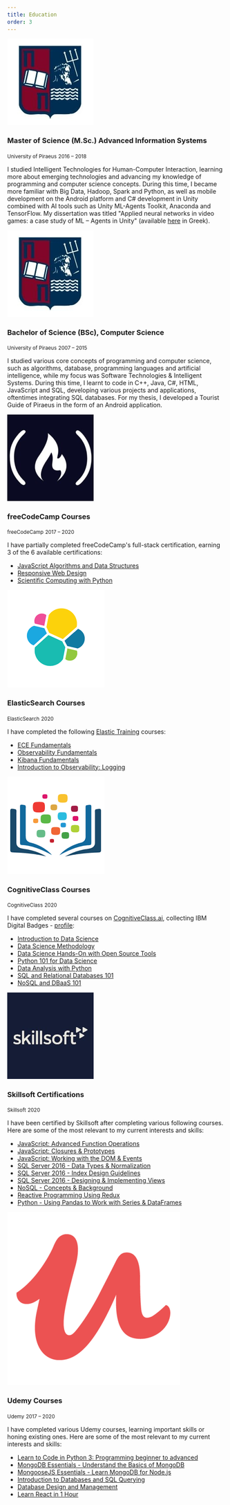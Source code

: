 ```yaml
---
title: Education
order: 3
---
```


<div class="flex mt-4">
  <div class="w-20 flex-grow-0 flex-shrink-0 media-col pt-2"><img src="./unipi.png" /></div>
  <div>
  <h3 class="text-2xl">Master of Science (M.Sc.) Advanced Information Systems</h3>
  <small class="text-xs block text-gray-700">University of Piraeus</small>
  <small class="text-xs block text-gray-700 mb-4">2016 – 2018</small>
  </div>
</div>

I studied Intelligent Technologies for Human-Computer Interaction, learning more about emerging technologies and advancing my knowledge of programming and computer science concepts. During this time, I became more familiar with Big Data, Hadoop, Spark and Python, as well as mobile development on the Android platform and C# development in Unity combined with AI tools such as Unity ML-Agents Toolkit, Anaconda and TensorFlow. My dissertation was titled "Applied neural networks in video games: a case study of ML – Agents in Unity" (available [here](http://dione.lib.unipi.gr/xmlui/bitstream/handle/unipi/11835/maciohsek_16018.pdf?sequence=1&isAllowed=y) in Greek).

<div class="flex mt-12">
  <div class="w-20 flex-grow-0 flex-shrink-0 media-col pt-2"><img src="./unipi.png" /></div>
  <div>
  <h3 class="text-2xl">Bachelor of Science (BSc), Computer Science</h3>
  <small class="text-xs block text-gray-700">University of Piraeus</small>
  <small class="text-xs block text-gray-700 mb-4">2007 – 2015</small>
  </div>
</div>

I studied various core concepts of programming and computer science, such as algorithms, database, programming languages and artificial intelligence, while my focus was Software Technologies & Intelligent Systems. During this time, I learnt to code in C++, Java, C#, HTML, JavaScript and SQL, developing various projects and applications, oftentimes integrating SQL databases. For my thesis, I developed a Tourist Guide of Piraeus in the form of an Android application.

<div class="flex mt-12">
  <div class="w-20 flex-grow-0 flex-shrink-0 media-col pt-2"><img src="./code_camp.jpg" /></div>
  <div>
  <h3 class="text-2xl">freeCodeCamp Courses</h3>
  <small class="text-xs block text-gray-700">freeCodeCamp</small>
  <small class="text-xs block text-gray-700 mb-4">2017 – 2020</small>
  </div>  
</div>

I have partially completed freeCodeCamp's full-stack certification, earning 3 of the 6 available certifications:

- [JavaScript Algorithms and Data Structures](https://www.freecodecamp.org/certification/trinityyi/javascript-algorithms-and-data-structures)
- [Responsive Web Design](https://www.freecodecamp.org/certification/trinityyi/responsive-web-design)
- [Scientific Computing with Python](https://www.freecodecamp.org/certification/trinityyi/scientific-computing-with-python-v7)

<div class="flex mt-12">
  <div class="w-20 flex-grow-0 flex-shrink-0 media-col pt-2"><img src="./elastic.png" /></div>
  <div>
  <h3 class="text-2xl">ElasticSearch Courses</h3>
  <small class="text-xs block text-gray-700">ElasticSearch</small>
  <small class="text-xs block text-gray-700 mb-4">2020</small>
  </div>  
</div>

I have completed the following [Elastic Training](https://www.elastic.co/training/) courses:
- [ECE Fundamentals](https://www.elastic.co/training/ece-fundamentals)
- [Observability Fundamentals](https://www.elastic.co/training/observability-fundamentals)
- [Kibana Fundamentals](https://www.elastic.co/training/kibana-fundamentals)
- [Introduction to Observability: Logging](https://www.elastic.co/training/introduction-to-observability---logging)

<div class="flex mt-12">
  <div class="w-20 flex-grow-0 flex-shrink-0 media-col pt-2"><img src="./CognitiveClass.png" /></div>
  <div>
  <h3 class="text-2xl">CognitiveClass Courses</h3>
  <small class="text-xs block text-gray-700">CognitiveClass</small>
  <small class="text-xs block text-gray-700 mb-4">2020</small>
  </div>  
</div>

I have completed several courses on [CognitiveClass.ai](https://cognitiveclass.ai/), collecting IBM Digital Badges - [profile](https://www.youracclaim.com/users/isabelle-maciohsek):
- [Introduction to Data Science](https://courses.cognitiveclass.ai/certificates/aabca5437d4545898b8864621efc69a2)
- [Data Science Methodology](https://courses.cognitiveclass.ai/certificates/48e43dcf20944000ab6bb57272f10565)
- [Data Science Hands-On with Open Source Tools](https://courses.cognitiveclass.ai/certificates/72cb65a6f23d439cb39dfae57189b9f4)
- [Python 101 for Data Science](https://courses.cognitiveclass.ai/certificates/f78d1a1c0a54475390839a1a81e9af7f)
- [Data Analysis with Python](https://courses.cognitiveclass.ai/certificates/be06a63efee642b1abbf33cabb8510cb)
- [SQL and Relational Databases 101](https://courses.cognitiveclass.ai/certificates/4811b57529ea4b40874d7335cfef4ee5)
- [NoSQL and DBaaS 101](https://courses.cognitiveclass.ai/certificates/9bb8a12dc1c747db9b7a837abbcf44a2)

<div class="flex mt-12">
  <div class="w-20 flex-grow-0 flex-shrink-0 media-col pt-2"><img src="./skillsoft.jpg" /></div>
  <div>
  <h3 class="text-2xl">Skillsoft Certifications</h3>
  <small class="text-xs block text-gray-700">Skillsoft</small>
  <small class="text-xs block text-gray-700 mb-4">2020</small>
  </div>  
</div>

I have been certified by Skillsoft after completing various following courses. Here are some of the most relevant to my current interests and skills:

- [JavaScript: Advanced Function Operations](https://www2.skillsoft.com/percipio-categories/javascript-core-concepts/)
- [JavaScript: Closures & Prototypes](https://www2.skillsoft.com/percipio-categories/javascript-core-concepts/)
- [JavaScript: Working with the DOM & Events](https://www2.skillsoft.com/percipio-categories/javascript-core-concepts/)
- [SQL Server 2016 - Data Types & Normalization](https://www2.skillsoft.com/percipio-categories/mcsa-sql-2016-database-development/)
- [SQL Server 2016 - Index Design Guidelines](https://www2.skillsoft.com/percipio-categories/mcsa-sql-2016-database-development/)
- [SQL Server 2016 - Designing & Implementing Views](https://www2.skillsoft.com/percipio-categories/mcsa-sql-2016-database-development/)
- [NoSQL - Concepts & Background](https://www2.skillsoft.com/percipio-categories/nosql/)
- [Reactive Programming Using Redux](https://www2.skillsoft.com/percipio-categories/react/)
- [Python - Using Pandas to Work with Series & DataFrames](https://www2.skillsoft.com/percipio-categories/data-science-track-1-data-analyst/?technology=python-3)

<div class="flex mt-12">
  <div class="w-20 flex-grow-0 flex-shrink-0 media-col pt-2"><img src="./udemy.png" /></div>
  <div>
  <h3 class="text-2xl">Udemy Courses</h3>
  <small class="text-xs block text-gray-700">Udemy</small>
  <small class="text-xs block text-gray-700 mb-4">2017 – 2020</small>
  </div>
</div>

I have completed various Udemy courses, learning important skills or honing existing ones. Here are some of the most relevant to my current interests and skills: 

- [Learn to Code in Python 3: Programming beginner to advanced](https://www.udemy.com/course/learn-python-programming-a-step-by-step-course-to-beginners/)
- [MongoDB Essentials - Understand the Basics of MongoDB](https://www.udemy.com/course/mongodb-essentials/)
- [MongooseJS Essentials - Learn MongoDB for Node.js](https://www.udemy.com/course/mongoosejs-essentials/)
- [Introduction to Databases and SQL Querying](https://www.udemy.com/course/introduction-to-databases-and-sql-querying/)
- [Database Design and Management](https://www.udemy.com/course/database-design-and-management/)
- [Learn React in 1 Hour](https://www.udemy.com/course/learn-react-in-1-hour/)
